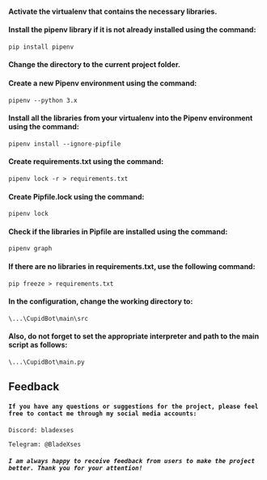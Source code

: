 #### Activate the virtualenv that contains the necessary libraries.
#### Install the pipenv library if it is not already installed using the command:
```angular2html
pip install pipenv  
```
#### Change the directory to the current project folder.
#### Create a new Pipenv environment using the command:
```angular2html
pipenv --python 3.x
```
#### Install all the libraries from your virtualenv into the Pipenv environment using the command:
```angular2html
pipenv install --ignore-pipfile
```
#### Create requirements.txt using the command:
```angular2html
pipenv lock -r > requirements.txt
```
#### Create Pipfile.lock using the command:
```angular2html
pipenv lock
```
#### Check if the libraries in Pipfile are installed using the command:
```angular2html
pipenv graph
```
#### If there are no libraries in requirements.txt, use the following command: 
```angular2html
pip freeze > requirements.txt
```
#### In the configuration, change the working directory to:
```angular2html
\...\CupidBot\main\src
```
#### Also, do not forget to set the appropriate interpreter and path to the main script as follows:
```angular2html
\...\CupidBot\main.py
```

##  Feedback

#### `If you have any questions or suggestions for the project, please feel free to contact me through my social media accounts:`
```
Discord: bladexses
```
```
Telegram: @BladeXses
```
##### `I am always happy to receive feedback from users to make the project better. Thank you for your attention!`